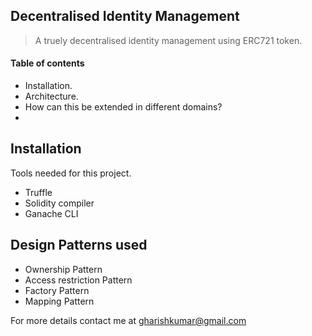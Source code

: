 ## Decentralised Identity Management

> A truely decentralised identity management using ERC721 token.

#### Table of contents

* Installation.
* Architecture.
* How can this be extended in different domains?
* 

## Installation

Tools needed for this project.

* Truffle
* Solidity compiler
* Ganache CLI

## Design Patterns used

* Ownership Pattern
* Access restriction Pattern
* Factory Pattern
* Mapping Pattern

For more details contact me at gharishkumar@gmail.com